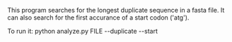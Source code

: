 This program searches for the longest duplicate sequence in a fasta file. It can also search for the first accurance of a start codon ('atg').

To run it: python analyze.py FILE --duplicate --start
